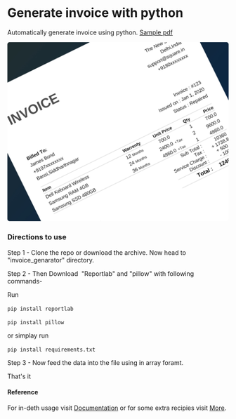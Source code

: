 # Generate invoice with python

Automatically generate invoice using python. [Sample pdf](https://github.com/amit9838/invoice_generator/blob/master/sample_invoice.pdf)

<img title="" src="https://github.com/amit9838/invoice_generator/blob/master/Screenshot/sample_invoice3.jpg" alt="" width="724" style = "border-radius:5px;">

### Directions to use

Step 1 - Clone the repo or download the archive. Now head to "invoice_genarator"  directory.

Step 2 - Then Download  "Reportlab" and "pillow" with following commands-

Run

`pip install reportlab`

`pip install pillow`

or simplay run

`pip install requirements.txt`

Step 3 - Now feed the data into the file using in array foramt.

That's it



#### Reference

For in-deth usage visit  [Documentation](https://docs.reportlab.com/reportlab/userguide/ch1_intro/)  or for some extra recipies visit [More](https://www.reportlab.com/dev/docs/).


